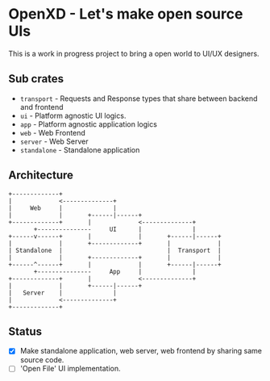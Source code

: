 # OpenXD - Let's make open source UIs

This is a work in progress project to bring a open world to UI/UX
designers.

## Sub crates

- `transport` - Requests and Response types that share between backend and
frontend
- `ui` - Platform agnostic UI logics.
- `app` - Platform agnostic application logics
- `web` - Web Frontend
- `server` - Web Server
- `standalone` - Standalone application

## Architecture

```
+-------------+                                            
|             <--------------+                             
|     Web     |              |                             
|             |       +------|------+                      
+-------------+       |             <--------------+       
       +---------------     UI      |              |       
+------v------+       |             |       +------|------+
|             |       +-------------+       |             |
| Standalone  |                             |  Transport  |
|             |       +-------------+       |             |
+------^------+       |             |       +------|------+
       +---------------     App     |              |       
+-------------+       |             <--------------+       
|             |       +------|------+                      
|   Server    |              |                             
|             <--------------+                             
+-------------+                                            
```

## Status

- [x] Make standalone application, web server, web frontend by sharing same source code.
- [ ] 'Open File' UI implementation.
